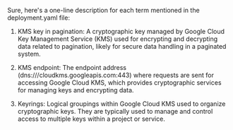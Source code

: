 Sure, here's a one-line description for each term mentioned in the deployment.yaml file:

1. KMS key in pagination: A cryptographic key managed by Google Cloud Key Management Service (KMS) used for encrypting and decrypting data related to pagination, likely for secure data handling in a paginated system.

2. KMS endpoint: The endpoint address (dns:///cloudkms.googleapis.com:443) where requests are sent for accessing Google Cloud KMS, which provides cryptographic services for managing keys and encrypting data.

3. Keyrings: Logical groupings within Google Cloud KMS used to organize cryptographic keys. They are typically used to manage and control access to multiple keys within a project or service.
